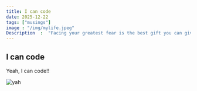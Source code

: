 ```yaml
---
title: I can code
date: 2025-12-22
tags: ["musings"]
image : "/img/mylife.jpeg"
Description  :  "Facing your greatest fear is the best gift you can give yourself"
---
```


## I can code

Yeah, I can code!!

![yah](http://jusfocus.com/wp-content/uploads/2022/05/cropped-cropped-jusfocus-logo.png)
